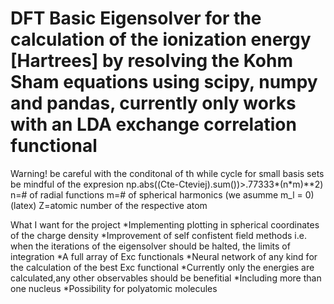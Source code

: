 # DFT Basic Eigensolver for the calculation of the ionization energy [Hartrees] by resolving the Kohm Sham equations using scipy, numpy and pandas, currently only works with an LDA exchange correlation functional
Warning! be careful with the conditonal of th while cycle for small basis sets be mindful of the expresion np.abs((Cte-Cteviej).sum())>.77333*(n*m)**2)
n=# of radial functions
m=# of spherical harmonics (we asumme m_l = 0)(latex)
Z=atomic number of the respective atom

What I want for the project
*Implementing plotting in spherical coordinates of the charge density
*Improvement of self confistent field methods i.e. when the iterations of the eigensolver should be halted, the limits of integration
*A full array of Exc functionals
*Neural network of any kind for the calculation of the best Exc functional
*Currently only the energies are calculated,any other observables should be benefitial
*Including more than one nucleus
*Possibility for polyatomic molecules
